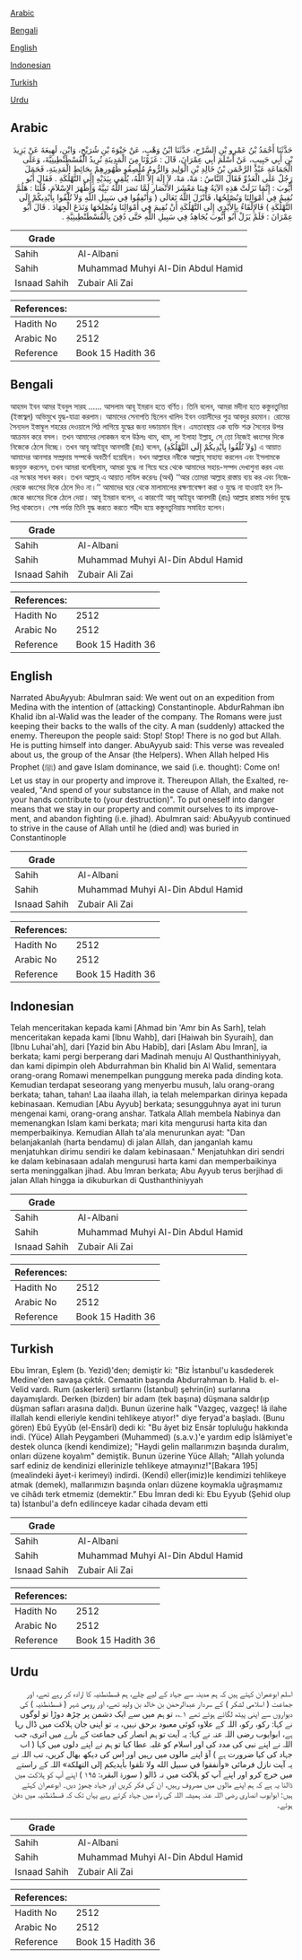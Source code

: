 [Arabic](#arabic)

[Bengali](#bengali)

[English](#english)

[Indonesian](#indonesian)

[Turkish](#turkish)

[Urdu](#urdu)

## Arabic


<div dir="rtl" lang="ar" style={{fontSize:'larger',backgroundColor:'#f8f9fa',padding:20}}>
حَدَّثَنَا أَحْمَدُ بْنُ عَمْرِو بْنِ السَّرْحِ، حَدَّثَنَا ابْنُ وَهْبٍ، عَنْ حَيْوَةَ بْنِ شُرَيْحٍ، وَابْنِ، لَهِيعَةَ عَنْ يَزِيدَ بْنِ أَبِي حَبِيبٍ، عَنْ أَسْلَمَ أَبِي عِمْرَانَ، قَالَ ‏:‏ غَزَوْنَا مِنَ الْمَدِينَةِ نُرِيدُ الْقُسْطَنْطِينِيَّةَ، وَعَلَى الْجَمَاعَةِ عَبْدُ الرَّحْمَنِ بْنُ خَالِدِ بْنِ الْوَلِيدِ وَالرُّومُ مُلْصِقُو ظُهُورِهِمْ بِحَائِطِ الْمَدِينَةِ، فَحَمَلَ رَجُلٌ عَلَى الْعَدُوِّ فَقَالَ النَّاسُ ‏:‏ مَهْ، مَهْ، لاَ إِلَهَ إِلاَّ اللَّهُ، يُلْقِي بِيَدَيْهِ إِلَى التَّهْلُكَةِ ‏.‏ فَقَالَ أَبُو أَيُّوبَ ‏:‏ إِنَّمَا نَزَلَتْ هَذِهِ الآيَةُ فِينَا مَعْشَرَ الأَنْصَارِ لَمَّا نَصَرَ اللَّهُ نَبِيَّهُ وَأَظْهَرَ الإِسْلاَمَ، قُلْنَا ‏:‏ هَلُمَّ نُقِيمُ فِي أَمْوَالِنَا وَنُصْلِحُهَا، فَأَنْزَلَ اللَّهُ تَعَالَى ‏(‏ وَأَنْفِقُوا فِي سَبِيلِ اللَّهِ وَلاَ تُلْقُوا بِأَيْدِيكُمْ إِلَى التَّهْلُكَةِ ‏)‏ فَالإِلْقَاءُ بِالأَيْدِي إِلَى التَّهْلُكَةِ أَنْ نُقِيمَ فِي أَمْوَالِنَا وَنُصْلِحَهَا وَنَدَعَ الْجِهَادَ ‏.‏ قَالَ أَبُو عِمْرَانَ ‏:‏ فَلَمْ يَزَلْ أَبُو أَيُّوبَ يُجَاهِدُ فِي سَبِيلِ اللَّهِ حَتَّى دُفِنَ بِالْقُسْطَنْطِينِيَّةِ ‏.‏
</div>
<div style={{backgroundColor:'#f8f9fa',padding:20, marginBottom: 10}}><table> <thead> <tr> <th>Grade</th> <th></th> </tr> </thead> <tbody> <tr><td>Sahih</td><td>Al-Albani</td></tr><tr><td>Sahih</td><td>Muhammad Muhyi Al-Din Abdul Hamid</td></tr><tr><td>Isnaad Sahih</td><td>Zubair Ali Zai</td></tr></tbody></table><table> <thead> <tr> <th>References:</th> <th></th> </tr> </thead> <tbody><tr><td>Hadith No</td><td>2512</td></tr><tr><td>Arabic No</td><td>2512</td></tr><tr><td>Reference</td><td>Book 15 Hadith 36</td></tr></tbody></table></div>

## Bengali


<div dir="ltr" lang="bn" style={{fontSize:'larger',backgroundColor:'#f8f9fa',padding:20}}>
আহমদ ইবন আমর ইবনুল সারহ ...... আসলাম আবূ ইমরান হতে বর্ণিত। তিনি বলেন, আমরা মদীনা হতে কস্তুনতুনিয়া (ইস্তাস্বুল) অভিমুখে যুদ্ধ-যাত্রা করলাম। আমাদের সেনাপতি ছিলেন খালিদ ইবন ওয়ালীদের পুত্র আবদুর রহমান। রোমের সৈন্যদল ইস্তাম্বুল শহরের দেওয়ালে পিঠ লাগিয়ে যুদ্ধের জন্য দন্ডায়মান ছিল। এমতাবস্থায় এক ব্যক্তি শত্রু সৈন্যের উপর আক্রমন করে বসল। তখন আমাদের লোকজন বলে উঠলঃ থাম, থাম, লা ইলাহা ইল্লাহ্, সে তো নিজেই ধ্বংসের দিকে নিজেকে ঠেলে দিচ্ছে। তখন আবূ আইয়ূব আনসারী (রাঃ) বলেন, (وَلاَ تُلْقُوا بِأَيْدِيكُمْ إِلَى التَّهْلُكَةِ) এ আয়াত আমাদের আনসার সম্প্রদায় সম্পর্কে অবতীর্ণ হয়েছিল। যখন আল্লাহর নবীকে আল্লাহ্ সাহায্য করলেন এবং ইসলামকে জয়যুক্ত করলেন, তখন আমরা বলেছিলাম, আমরা যুদ্ধে না গিয়ে ঘরে থেকে আমাদের সহায়-সম্পদ দেখাশুনা করব এবং এর সংস্কার সাধন করব। তখন আল্লাহ্ এ আয়াত নাযিল করেনঃ (অর্থ) ‘‘আর তোমরা আল্লাহ রাস্তায় ব্যয় কর এবং নিজেদেরকে ধ্বংসের দিকে ঠেলে দিও না।’’ আমাদের ঘরে থেকে মালামালের রক্ষণাবেক্ষণ করা ও যুদ্ধে না যাওয়াই হল নিজেকে ধ্বংসের দিকে ঠেলে দেয়া। আবূ ইমরান বলেন, এ কারণেই আবূ আইয়ূব আনসারী (রাঃ) আল্লাহ রাস্তায় সর্বদা যুদ্ধে লিপ্ত থাকতেন। শেষ পর্যন্ত তিনি যুদ্ধ করতে করতে শহীদ হয়ে কস্তুনতুনিয়ায় সমাহিত হলেন।
</div>
<div style={{backgroundColor:'#f8f9fa',padding:20, marginBottom: 10}}><table> <thead> <tr> <th>Grade</th> <th></th> </tr> </thead> <tbody> <tr><td>Sahih</td><td>Al-Albani</td></tr><tr><td>Sahih</td><td>Muhammad Muhyi Al-Din Abdul Hamid</td></tr><tr><td>Isnaad Sahih</td><td>Zubair Ali Zai</td></tr></tbody></table><table> <thead> <tr> <th>References:</th> <th></th> </tr> </thead> <tbody><tr><td>Hadith No</td><td>2512</td></tr><tr><td>Arabic No</td><td>2512</td></tr><tr><td>Reference</td><td>Book 15 Hadith 36</td></tr></tbody></table></div>

## English


<div dir="ltr" lang="en" style={{fontSize:'larger',backgroundColor:'#f8f9fa',padding:20}}>
Narrated AbuAyyub: AbuImran said: We went out on an expedition from Medina with the intention of (attacking) Constantinople. AbdurRahman ibn Khalid ibn al-Walid was the leader of the company. The Romans were just keeping their backs to the walls of the city. A man (suddenly) attacked the enemy. Thereupon the people said: Stop! Stop! There is no god but Allah. He is putting himself into danger. AbuAyyub said: This verse was revealed about us, the group of the Ansar (the Helpers). When Allah helped His Prophet (ﷺ) and gave Islam dominance, we said (i.e. thought): Come on! Let us stay in our property and improve it. Thereupon Allah, the Exalted, revealed, "And spend of your substance in the cause of Allah, and make not your hands contribute to (your destruction)". To put oneself into danger means that we stay in our property and commit ourselves to its improvement, and abandon fighting (i.e. jihad). AbuImran said: AbuAyyub continued to strive in the cause of Allah until he (died and) was buried in Constantinople
</div>
<div style={{backgroundColor:'#f8f9fa',padding:20, marginBottom: 10}}><table> <thead> <tr> <th>Grade</th> <th></th> </tr> </thead> <tbody> <tr><td>Sahih</td><td>Al-Albani</td></tr><tr><td>Sahih</td><td>Muhammad Muhyi Al-Din Abdul Hamid</td></tr><tr><td>Isnaad Sahih</td><td>Zubair Ali Zai</td></tr></tbody></table><table> <thead> <tr> <th>References:</th> <th></th> </tr> </thead> <tbody><tr><td>Hadith No</td><td>2512</td></tr><tr><td>Arabic No</td><td>2512</td></tr><tr><td>Reference</td><td>Book 15 Hadith 36</td></tr></tbody></table></div>

## Indonesian


<div dir="ltr" lang="id" style={{fontSize:'larger',backgroundColor:'#f8f9fa',padding:20}}>
Telah menceritakan kepada kami [Ahmad bin 'Amr bin As Sarh], telah menceritakan kepada kami [Ibnu Wahb], dari [Haiwah bin Syuraih], dan [Ibnu Luhai'ah], dari [Yazid bin Abu Habib], dari [Aslam Abu Imran], ia berkata; kami pergi berperang dari Madinah menuju Al Qusthanthiniyyah, dan kami dipimpin oleh Abdurrahman bin Khalid bin Al Walid, sementara orang-orang Romawi menempelkan punggung mereka pada dinding kota. Kemudian terdapat seseorang yang menyerbu musuh, lalu orang-orang berkata; tahan, tahan! Laa ilaaha illah, ia telah melemparkan dirinya kepada kebinasaan. Kemudian [Abu Ayyub] berkata; sesungguhnya ayat ini turun mengenai kami, orang-orang anshar. Tatkala Allah membela Nabinya dan memenangkan Islam kami berkata; mari kita mengurusi harta kita dan memperbaikinya. Kemudian Allah ta'ala menurunkan ayat: "Dan belanjakanlah (harta bendamu) di jalan Allah, dan janganlah kamu menjatuhkan dirimu sendiri ke dalam kebinasaan." Menjatuhkan diri sendri ke dalam kebinasaan adalah mengurusi harta kami dan memperbaikinya serta meninggalkan jihad. Abu Imran berkata; Abu Ayyub terus berjihad di jalan Allah hingga ia dikuburkan di Qusthanthiniyyah
</div>
<div style={{backgroundColor:'#f8f9fa',padding:20, marginBottom: 10}}><table> <thead> <tr> <th>Grade</th> <th></th> </tr> </thead> <tbody> <tr><td>Sahih</td><td>Al-Albani</td></tr><tr><td>Sahih</td><td>Muhammad Muhyi Al-Din Abdul Hamid</td></tr><tr><td>Isnaad Sahih</td><td>Zubair Ali Zai</td></tr></tbody></table><table> <thead> <tr> <th>References:</th> <th></th> </tr> </thead> <tbody><tr><td>Hadith No</td><td>2512</td></tr><tr><td>Arabic No</td><td>2512</td></tr><tr><td>Reference</td><td>Book 15 Hadith 36</td></tr></tbody></table></div>

## Turkish


<div dir="ltr" lang="tr" style={{fontSize:'larger',backgroundColor:'#f8f9fa',padding:20}}>
Ebu îmran, Eşlem (b. Yezid)'den; demiştir ki: "Biz İstanbul'u kasdederek Medine'den savaşa çıktık. Cemaatin başında Abdurrahman b. Halid b. el-Velid vardı. Rum (askerleri) sırtlarını (İstanbul) şehrin(in) surlarına dayamışlardı. Derken (bizden) bir adam (tek başına) düşmana saldır(ıp düşman safları arasına dal)dı. Bunun üzerine halk "Vazgeç, vazgeç! lâ ilahe illallah kendi elleriyle kendini tehlikeye atıyor!" diye feryad'a başladı. (Bunu gören) Ebû Eyyûb (el-Ensârî) dedi ki: "Bu âyet biz Ensâr topluluğu hakkında indi. (Yüce) Allah Peygamberi (Muhammed) (s.a.v.)'e yardım edip İslâmiyet'e destek olunca (kendi kendimize); "Haydi gelin mallarımızın başında duralım, onları düzene koyalım" demiştik. Bunun üzerine Yüce Allah; "Allah yolunda sarf ediniz de kendinizi ellerinizle tehlikeye atmayınız!"[Bakara 195] (mealindeki âyet-i kerimeyi) indirdi. (Kendi) eller(imiz)le kendimizi tehlikeye atmak (demek), mallarımızın başında onları düzene koymakla uğraş­mamız ve cihâdı terk etmemiz (demektir.” Ebu İmran dedi ki: Ebu Eyyub (Şehid olup ta) İstanbul'a defn edilinceye kadar cihada devam etti
</div>
<div style={{backgroundColor:'#f8f9fa',padding:20, marginBottom: 10}}><table> <thead> <tr> <th>Grade</th> <th></th> </tr> </thead> <tbody> <tr><td>Sahih</td><td>Al-Albani</td></tr><tr><td>Sahih</td><td>Muhammad Muhyi Al-Din Abdul Hamid</td></tr><tr><td>Isnaad Sahih</td><td>Zubair Ali Zai</td></tr></tbody></table><table> <thead> <tr> <th>References:</th> <th></th> </tr> </thead> <tbody><tr><td>Hadith No</td><td>2512</td></tr><tr><td>Arabic No</td><td>2512</td></tr><tr><td>Reference</td><td>Book 15 Hadith 36</td></tr></tbody></table></div>

## Urdu


<div dir="rtl" lang="ur" style={{fontSize:'larger',backgroundColor:'#f8f9fa',padding:20}}>
اسلم ابوعمران کہتے ہیں کہ ہم مدینہ سے جہاد کے لیے چلے، ہم قسطنطنیہ کا ارادہ کر رہے تھے، اور جماعت ( اسلامی لشکر ) کے سردار عبدالرحمٰن بن خالد بن ولید تھے، اور رومی شہر ( قسطنطنیہ ) کی دیواروں سے اپنی پیٹھ لگائے ہوئے تھے ۱؎، تو ہم میں سے ایک دشمن پر چڑھ دوڑا تو لوگوں نے کہا: رکو، رکو، اللہ کے علاوہ کوئی معبود برحق نہیں، یہ تو اپنی جان ہلاکت میں ڈال رہا ہے، ابوایوب رضی اللہ عنہ نے کہا: یہ آیت تو ہم انصار کی جماعت کے بارے میں اتری، جب اللہ نے اپنے نبی کی مدد کی اور اسلام کو غلبہ عطا کیا تو ہم نے اپنے دلوں میں کہا ( اب جہاد کی کیا ضرورت ہے ) آؤ اپنے مالوں میں رہیں اور اس کی دیکھ بھال کریں، تب اللہ نے یہ آیت نازل فرمائی «وأنفقوا في سبيل الله ولا تلقوا بأيديكم إلى التهلكة» اللہ کے راستے میں خرچ کرو اور اپنے آپ کو ہلاکت میں نہ ڈالو ( سورۃ البقرہ: ۱۹۵ ) اپنے آپ کو ہلاکت میں ڈالنا یہ ہے کہ ہم اپنے مالوں میں مصروف رہیں، ان کی فکر کریں اور جہاد چھوڑ دیں۔ ابوعمران کہتے ہیں: ابوایوب انصاری رضی اللہ عنہ ہمیشہ اللہ کی راہ میں جہاد کرتے رہے یہاں تک کہ قسطنطنیہ میں دفن ہوئے۔
</div>
<div style={{backgroundColor:'#f8f9fa',padding:20, marginBottom: 10}}><table> <thead> <tr> <th>Grade</th> <th></th> </tr> </thead> <tbody> <tr><td>Sahih</td><td>Al-Albani</td></tr><tr><td>Sahih</td><td>Muhammad Muhyi Al-Din Abdul Hamid</td></tr><tr><td>Isnaad Sahih</td><td>Zubair Ali Zai</td></tr></tbody></table><table> <thead> <tr> <th>References:</th> <th></th> </tr> </thead> <tbody><tr><td>Hadith No</td><td>2512</td></tr><tr><td>Arabic No</td><td>2512</td></tr><tr><td>Reference</td><td>Book 15 Hadith 36</td></tr></tbody></table></div>